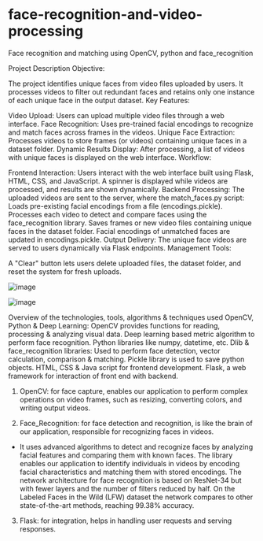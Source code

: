 # face-recognition-and-video-processing
Face recognition and matching using OpenCV, python and face_recognition


Project Description
Objective:

The project identifies unique faces from video files uploaded by users.
It processes videos to filter out redundant faces and retains only one instance of each unique face in the output dataset.
Key Features:

Video Upload: Users can upload multiple video files through a web interface.
Face Recognition: Uses pre-trained facial encodings to recognize and match faces across frames in the videos.
Unique Face Extraction: Processes videos to store frames (or videos) containing unique faces in a dataset folder.
Dynamic Results Display: After processing, a list of videos with unique faces is displayed on the web interface.
Workflow:

Frontend Interaction:
Users interact with the web interface built using Flask, HTML, CSS, and JavaScript.
A spinner is displayed while videos are processed, and results are shown dynamically.
Backend Processing:
The uploaded videos are sent to the server, where the match_faces.py script:
Loads pre-existing facial encodings from a file (encodings.pickle).
Processes each video to detect and compare faces using the face_recognition library.
Saves frames or new video files containing unique faces in the dataset folder.
Facial encodings of unmatched faces are updated in encodings.pickle.
Output Delivery:
The unique face videos are served to users dynamically via Flask endpoints.
Management Tools:

A "Clear" button lets users delete uploaded files, the dataset folder, and reset the system for fresh uploads.


![image](https://github.com/user-attachments/assets/0af58489-410d-494c-8652-99658162f8e9)

![image](https://github.com/user-attachments/assets/58265256-1076-48f1-9297-1296316effdd)


Overview of the technologies, tools, algorithms & techniques used 
OpenCV, Python & Deep Learning: OpenCV provides functions for reading, processing & analyzing visual data. Deep learning based metric algorithm to perform face recognition. Python libraries like numpy, datetime, etc.
Dlib & face_recognition libraries: Used to perform face detection, vector calculation, comparison & matching. 
Pickle library is used to save python objects.
HTML, CSS & Java script for frontend development.
Flask, a web framework for interaction of front end with backend.


1. OpenCV: for face capture, enables our application to perform complex operations on video frames, such as resizing, converting colors, and writing output videos.

2. Face_Recognition: for face detection and recognition, is like the brain of our application, responsible for recognizing faces in videos.
- It uses advanced algorithms to detect and recognize faces by analyzing facial features and comparing them with known faces.
The library enables our application to identify individuals in videos by encoding facial characteristics and matching them with stored encodings.
The network architecture for face recognition is based on ResNet-34 but with fewer layers and the number of filters reduced by half.
On the Labeled Faces in the Wild (LFW) dataset the network compares to other state-of-the-art methods, reaching 99.38% accuracy.

3. Flask: for integration, helps in handling user requests and serving responses.


